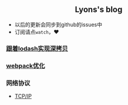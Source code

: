 <center><h2>Lyons's blog</h2></center>

+ 以后的更新会同步到github的issues中
+ 订阅请点`watch`，♥️

### [跟着lodash实现深拷贝](https://github.com/GodLyons/blog/issues/1)
### [webpack优化](https://github.com/GodLyons/blog/issues/2)
### 网络协议
  + [TCP/IP](https://github.com/GodLyons/blog/issues/3)
